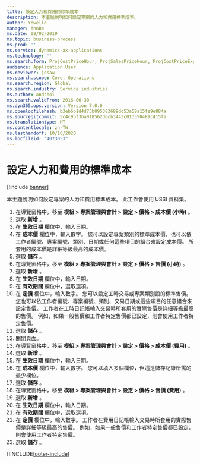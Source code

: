 ```yaml
---
title: 設定人力和費用的標準成本
description: 本主題說明如何設定專案的人力和費用標準成本。
author: Yowelle
manager: AnnBe
ms.date: 08/02/2019
ms.topic: business-process
ms.prod: ''
ms.service: dynamics-ax-applications
ms.technology: ''
ms.search.form: ProjCostPriceHour, ProjSalesPriceHour, ProjCostPriceExpense, ProjSalesPriceCost
audience: Application User
ms.reviewer: josaw
ms.search.scope: Core, Operations
ms.search.region: Global
ms.search.industry: Service industries
ms.author: andchoi
ms.search.validFrom: 2016-06-30
ms.dyn365.ops.version: Version 7.0.0
ms.openlocfilehash: b3eb6b1d4d75b095383689dd53a59a15fe9e884a
ms.sourcegitcommit: 5c4c9bf3ba018562d6cb3443c01d550489c415fa
ms.translationtype: HT
ms.contentlocale: zh-TW
ms.lasthandoff: 10/16/2020
ms.locfileid: "4073053"
---
```

# <a name="configure-standard-costs-for-labor-and-expenses"></a>設定人力和費用的標準成本

[!include [banner](../../includes/banner.md)]

本主題說明如何設定專案的人力和費用標準成本。 此工作會使用 USSI 資料集。

1. 在導覽窗格中，移至 **模組 > 專案管理與會計 > 設定 > 價格 > 成本價 (小時)** 。
2. 選取 **新增** 。
3. 在 **生效日期** 欄位中，輸入日期。
4. 在 **成本價** 欄位中，輸入數字。 您可以設定專案類別的標準成本價，也可以依工作者編號、專案編號、類別、日期或任何這些項目的組合來設定成本價。 所套用的成本價是詳細等級最高的成本價。  
5. 選取 **儲存** 。
6. 在導覽窗格中，移至 **模組 > 專案管理與會計 > 設定 > 價格 > 售價 (小時)** 。
7. 選取 **新增** 。
8. 在 **生效日期** 欄位中，輸入日期。
9. 在 **有效期間** 欄位中，選取選項。
10. 在 **定價** 欄位中，輸入數字。 您可以設定工時交易或專案類別設的標準售價。 您也可以依工作者編號、專案編號、類別、交易日期或這些項目的任意組合來設定售價。 工作者在工時日記帳輸入交易時所套用的實際售價是詳細等級最高的售價。 例如，如果一般售價和工作者特定售價都已設定，則會使用工作者特定售價。  
11. 選取 **儲存** 。
12. 關閉頁面。
13. 在導覽窗格中，移至 **模組 > 專案管理與會計 > 設定 > 價格 > 成本價 (費用)** 。
14. 選取 **新增** 。
15. 在 **生效日期** 欄位中，輸入日期。
16. 在 **成本價** 欄位中，輸入數字。 您可以填入多個欄位，但這是儲存記錄所需的最少欄位。  
17. 選取 **儲存** 。
18. 在導覽窗格中，移至 **模組 > 專案管理與會計 > 設定 > 價格 > 售價 (費用)** 。
19. 選取 **新增** 。
20. 在 **生效日期** 欄位中，輸入日期。
21. 在 **有效期間** 欄位中，選取選項。
22. 在 **定價** 欄位中，輸入數字。 工作者在費用日記帳輸入交易時所套用的實際售價是詳細等級最高的售價。 例如，如果一般售價和工作者特定售價都已設定，則會使用工作者特定售價。  
23. 選取 **儲存** 。



[!INCLUDE[footer-include](../../includes/footer-banner.md)]